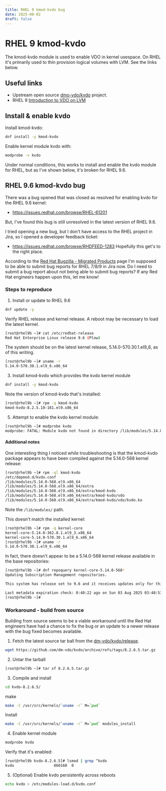 ```yaml
---
title: RHEL 9 kmod-kvdo bug
date: 2025-08-02
draft: false
---
```


# RHEL 9 kmod-kvdo

The kmod-kvdo module is used to enable VDO in kernel usespace. On RHEL it's primarily used to thin provision logical volumes with LVM. See the links below.

## Useful links

* Upstream open source [dmo-vdo/kvdo][1] project.
* RHEL 9 [Introduction to VDO on LVM][2]

[1]: https://github.com/dm-vdo/kvdo
[2]: https://docs.redhat.com/en/documentation/red_hat_enterprise_linux/9/html/deduplicating_and_compressing_logical_volumes_on_rhel/proc_providing-feedback-on-red-hat-documentation_deduplicating-and-compressing-logical-volumes-on-rhel

## Install & enable kvdo

Install kmod-kvdo:

```bash
dnf install -y kmod-kvdo
```

Enable kernel module kvdo with:

```bash
modprobe -v kvdo
```

Under normal conditions, this works to install and enable the kvdo module for RHEL, but as I've shown below, it's broken for RHEL 9.6.

## RHEL 9.6 kmod-kvdo bug

There was a bug opened that was closed as resolved for enabling kvdo for the RHEL 9.6 kernel:

* <https://issues.redhat.com/browse/RHEL-61201>

But, I've found this bug is still unresolved in the latest version of RHEL 9.6.

I tried opening a new bug, but I don't have access to the RHEL project in Jira, so I opened a developer feedback ticket:

* <https://issues.redhat.com/browse/RHDFEED-1283>
  Hopefully this get's to the right place.

According to the [Red Hat Bugzilla - Migrated Products](https://bugzilla.redhat.com/page.cgi?id=redhat/migrated_products.html) page I'm supposed to be able to submit bug reports for RHEL 7/8/9 in Jira now. Do I need to submit a bug report about not being able to submit bug reports? If any Red Hat engineers happen upon this, let me know!

### Steps to reproduce

1. Install or update to RHEL 9.6

```bash
dnf update -y
```

Verify RHEL release and kernel release. A reboot may be necessary to load the latest kernel.

```bash
[root@rhel9b ~]# cat /etc/redhat-release 
Red Hat Enterprise Linux release 9.6 (Plow)
```

The system should be on the latest kernel release, 5.14.0-570.30.1.el9_6, as of this writing.

```bash
[root@rhel9b ~]# uname -r
5.14.0-570.30.1.el9_6.x86_64
```

3. Install kmod-kvdo which provides the kvdo kernel module

```bash
dnf install -y kmod-kvdo
```

Note the version of kmod-kvdo that's installed:

```bash
[root@rhel9b ~]# rpm -q kmod-kvdo
kmod-kvdo-8.2.5.10-161.el9.x86_64
```

5. Attempt to enable the kvdo kernel module:

```bash
[root@rhel9b ~]# modprobe kvdo
modprobe: FATAL: Module kvdo not found in directory /lib/modules/5.14.0-570.30.1.el9_6.x86_64
```

#### Additional notes

One interesting thing I noticed while troubleshooting is that the kmod-kvdo package appears to have been compiled against the 5.14.0-568 kernel release:

```bash
[root@rhel9b ~]# rpm -ql kmod-kvdo
/etc/depmod.d/kvdo.conf
/lib/modules/5.14.0-568.el9.x86_64
/lib/modules/5.14.0-568.el9.x86_64/extra
/lib/modules/5.14.0-568.el9.x86_64/extra/kmod-kvdo
/lib/modules/5.14.0-568.el9.x86_64/extra/kmod-kvdo/vdo
/lib/modules/5.14.0-568.el9.x86_64/extra/kmod-kvdo/vdo/kvdo.ko
```

Note the `/lib/modules/` path.

This doesn't match the installed kernel:

```bash
[root@rhel9b ~]# rpm -q kernel-core
kernel-core-5.14.0-362.8.1.el9_3.x86_64
kernel-core-5.14.0-570.30.1.el9_6.x86_64
[root@rhel9b ~]# uname -r
5.14.0-570.30.1.el9_6.x86_64
```

In fact, there doesn't appear to be a 5.14.0-568 kernel release available in the base repositories:

```bash
[root@rhel9b ~]# dnf repoquery kernel-core-5.14.0-568*
Updating Subscription Management repositories.

This system has release set to 9.6 and it receives updates only for this release.

Last metadata expiration check: 0:40:22 ago on Sun 03 Aug 2025 03:48:53 AM UTC.
[root@rhel9b ~]# 
```

### Workaround - build from source

Building from source seems to be a viable workaround until the Red Hat engineers have had a chance to fix the bug or an update to a newer release with the bug fixed becomes available.

1. Fetch the latest source tar ball from the [dm-vdo/kvdo/release](https://github.com/dm-vdo/kvdo/releases).

```bash
wget https://github.com/dm-vdo/kvdo/archive/refs/tags/8.2.6.5.tar.gz
```

2. Untar the tarball

```bash
[root@rhel9b ~]# tar xf 8.2.6.5.tar.gz 
```

3. Compile and install

```bash
cd kvdo-8.2.6.5/
```

make

```bash
make -C /usr/src/kernels/`uname -r` M=`pwd`
```

Install


```bash
make -C /usr/src/kernels/`uname -r` M=`pwd` modules_install
```

4. Enable kernel module

```bash
modprobe kvdo
```

Verify that it's enabled:

```bash
[root@rhel9b kvdo-8.2.6.5]# lsmod | grep ^kvdo
kvdo                  860160  0
```

5. (Optional) Enable kvdo persistently across reboots

```bash
echo kvdo > /etc/modules-load.d/kvdo.conf
```
